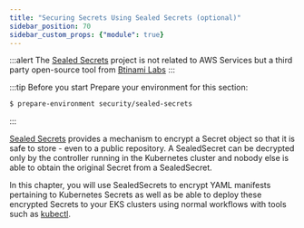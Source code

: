 ```yaml
---
title: "Securing Secrets Using Sealed Secrets (optional)"
sidebar_position: 70
sidebar_custom_props: {"module": true}
---
```


:::alert
The [Sealed Secrets](https://docs.bitnami.com/tutorials/sealed-secrets) project is not related to AWS Services but a third party open-source tool from [Btinami Labs](https://bitnami.com/)
:::


:::tip Before you start
Prepare your environment for this section:

```bash timeout=300 wait=30
$ prepare-environment security/sealed-secrets
```
:::

[Sealed Secrets](https://github.com/bitnami-labs/sealed-secrets) provides a mechanism to encrypt a Secret object so that it is safe to store - even to a public repository. A SealedSecret can be decrypted only by the controller running in the Kubernetes cluster and nobody else is able to obtain the original Secret from a SealedSecret.

In this chapter, you will use SealedSecrets to encrypt YAML manifests pertaining to Kubernetes Secrets as well as be able to deploy these encrypted Secrets to your EKS clusters using normal workflows with tools such as [kubectl](https://kubernetes.io/docs/reference/kubectl/).
